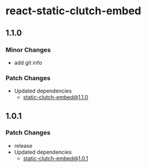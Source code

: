 # react-static-clutch-embed

## 1.1.0

### Minor Changes

- add git info

### Patch Changes

- Updated dependencies
  - static-clutch-embed@1.1.0

## 1.0.1

### Patch Changes

- release
- Updated dependencies
  - static-clutch-embed@1.0.1
